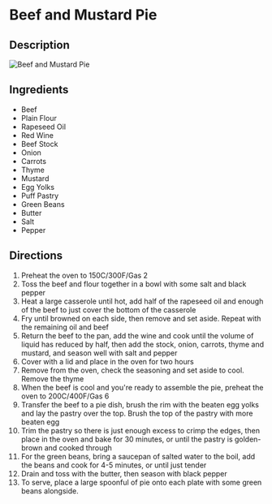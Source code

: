 # Beef and Mustard Pie

## Description
![Beef and Mustard Pie](https://www.themealdb.com/images/media/meals/sytuqu1511553755.jpg "Beef and Mustard Pie")

## Ingredients
- Beef
- Plain Flour
- Rapeseed Oil
- Red Wine
- Beef Stock
- Onion
- Carrots
- Thyme
- Mustard
- Egg Yolks
- Puff Pastry
- Green Beans
- Butter
- Salt
- Pepper

## Directions
1. Preheat the oven to 150C/300F/Gas 2
2. Toss the beef and flour together in a bowl with some salt and black pepper
3. Heat a large casserole until hot, add half of the rapeseed oil and enough of the beef to just cover the bottom of the casserole
4. Fry until browned on each side, then remove and set aside. Repeat with the remaining oil and beef
5. Return the beef to the pan, add the wine and cook until the volume of liquid has reduced by half, then add the stock, onion, carrots, thyme and mustard, and season well with salt and pepper
6. Cover with a lid and place in the oven for two hours
7. Remove from the oven, check the seasoning and set aside to cool. Remove the thyme
8. When the beef is cool and you're ready to assemble the pie, preheat the oven to 200C/400F/Gas 6
9. Transfer the beef to a pie dish, brush the rim with the beaten egg yolks and lay the pastry over the top. Brush the top of the pastry with more beaten egg
10. Trim the pastry so there is just enough excess to crimp the edges, then place in the oven and bake for 30 minutes, or until the pastry is golden-brown and cooked through
11. For the green beans, bring a saucepan of salted water to the boil, add the beans and cook for 4-5 minutes, or until just tender
12. Drain and toss with the butter, then season with black pepper
13. To serve, place a large spoonful of pie onto each plate with some green beans alongside.
